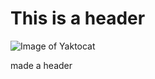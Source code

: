 # This is a header
![Image of Yaktocat](https://octodex.github.com/images/yaktocat.png)


























made a header
